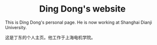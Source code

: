 
<h1 align="center">
Ding Dong's website
</h1>

This is Ding Dong's personal page. He is now working at Shanghai Dianji University.

<p>
这是丁东的个人主页。他工作于上海电机学院。



